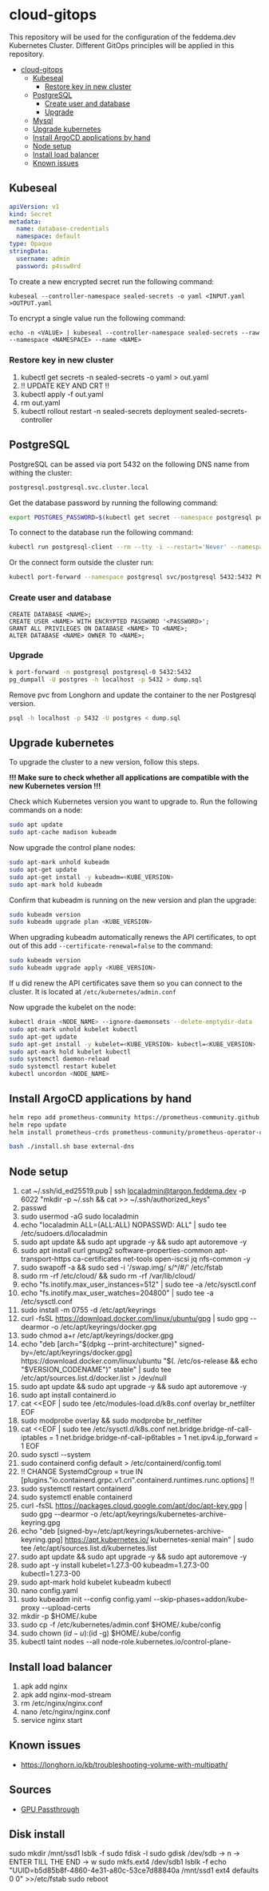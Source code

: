 # cloud-gitops

This repository will be used for the configuration of the feddema.dev Kubernetes Cluster. Different GitOps principles will be applied in this repository.

<!-- TOC -->
* [cloud-gitops](#cloud-gitops)
  * [Kubeseal](#kubeseal)
    * [Restore key in new cluster](#restore-key-in-new-cluster)
  * [PostgreSQL](#postgresql)
    * [Create user and database](#create-user-and-database)
    * [Upgrade](#upgrade)
  * [Mysql](#mysql)
  * [Upgrade kubernetes](#upgrade-kubernetes)
  * [Install ArgoCD applications by hand](#install-argocd-applications-by-hand)
  * [Node setup](#node-setup)
  * [Install load balancer](#install-load-balancer)
  * [Known issues](#known-issues)
<!-- TOC -->

## Kubeseal

```yaml
apiVersion: v1
kind: Secret
metadata:
  name: database-credentials
  namespace: default
type: Opaque
stringData:
  username: admin
  password: p4ssw0rd
```

To create a new encrypted secret run the following command:

```shell
kubeseal --controller-namespace sealed-secrets -o yaml <INPUT.yaml >OUTPUT.yaml
```

To encrypt a single value run the following command:

```shell
echo -n <VALUE> | kubeseal --controller-namespace sealed-secrets --raw --namespace <NAMESPACE> --name <NAME>
```

### Restore key in new cluster

1. kubectl get secrets -n sealed-secrets -o yaml > out.yaml
2. !! UPDATE KEY AND CRT !!
3. kubectl apply -f out.yaml
4. rm out.yaml
5. kubectl rollout restart -n sealed-secrets deployment sealed-secrets-controller

## PostgreSQL

PostgreSQL can be assed via port 5432 on the following DNS name from withing the cluster:

```md
postgresql.postgresql.svc.cluster.local
```

Get the database password by running the following command:

```bash
export POSTGRES_PASSWORD=$(kubectl get secret --namespace postgresql postgresql-credentials -o jsonpath="{.data.postgres-password}" | base64 -d)
```

To connect to the database run the following command: 

```bash
kubectl run postgresql-client --rm --tty -i --restart='Never' --namespace postgresql --image docker.io/bitnami/postgresql:latest --env="PGPASSWORD=$POSTGRES_PASSWORD" --command -- psql --host postgresql -U postgres -d postgres -p 5432
```

Or the connect form outside the cluster run:

```bash
kubectl port-forward --namespace postgresql svc/postgresql 5432:5432 PGPASSWORD="$POSTGRES_PASSWORD" psql --host 127.0.0.1 -U postgres -d postgres -p 5432
```

### Create user and database

```psql
CREATE DATABASE <NAME>;
CREATE USER <NAME> WITH ENCRYPTED PASSWORD '<PASSWORD>';
GRANT ALL PRIVILEGES ON DATABASE <NAME> TO <NAME>;
ALTER DATABASE <NAME> OWNER TO <NAME>;
```

### Upgrade

```bash
k port-forward -n postgresql postgresql-0 5432:5432
pg_dumpall -U postgres -h localhost -p 5432 > dump.sql
```

Remove pvc from Longhorn and update the container to the ner Postgresql version.

```bash
psql -h localhost -p 5432 -U postgres < dump.sql
```

## Upgrade kubernetes

To upgrade the cluster to a new version, follow this steps.

**!!! Make sure to check whether all applications are compatible with the new Kubernetes version !!!**

Check which Kubernetes version you want to upgrade to.
Run the following commands on a node:

```bash
sudo apt update
sudo apt-cache madison kubeadm
```

Now upgrade the control plane nodes:

```bash
sudo apt-mark unhold kubeadm
sudo apt-get update
sudo apt-get install -y kubeadm=<KUBE_VERSION>
sudo apt-mark hold kubeadm
```

Confirm that kubeadm is running on the new version and plan the upgrade:

```bash
sudo kubeadm version
sudo kubeadm upgrade plan <KUBE_VERSION>
```

When upgrading kubeadm automatically renews the API certificates, to opt out of this add `--certificate-renewal=false` to the command:

```bash
sudo kubeadm version
sudo kubeadm upgrade apply <KUBE_VERSION>
```

If u did renew the API certificates save them so you can connect to the cluster. It is located at `/etc/kubernetes/admin.conf`

Now upgrade the kubelet on the node:

```bash
kubectl drain <NODE_NAME> --ignore-daemonsets --delete-emptydir-data
sudo apt-mark unhold kubelet kubectl
sudo apt-get update
sudo apt-get install -y kubelet=<KUBE_VERSION> kubectl=<KUBE_VERSION>
sudo apt-mark hold kubelet kubectl
sudo systemctl daemon-reload
sudo systemctl restart kubelet
kubectl uncordon <NODE_NAME>
```

## Install ArgoCD applications by hand

```bash
helm repo add prometheus-community https://prometheus-community.github.io/helm-charts
helm repo update
helm install prometheus-crds prometheus-community/prometheus-operator-crds
```

```bash
bash ./install.sh base external-dns
```

## Node setup

1. cat ~/.ssh/id_ed25519.pub | ssh localadmin@targon.feddema.dev -p 6022 "mkdir -p ~/.ssh && cat >> ~/.ssh/authorized_keys"
0. passwd
0. sudo usermod -aG sudo localadmin
0. echo "localadmin ALL=(ALL:ALL) NOPASSWD: ALL" | sudo tee /etc/sudoers.d/localadmin
0. sudo apt update && sudo apt upgrade -y && sudo apt autoremove -y
0. sudo apt install curl gnupg2 software-properties-common apt-transport-https ca-certificates net-tools open-iscsi jq nfs-common -y
0. sudo swapoff -a && sudo sed -i '/swap.img/ s/^/#/' /etc/fstab
0. sudo rm -rf /etc/cloud/ && sudo rm -rf /var/lib/cloud/
0. echo "fs.inotify.max_user_instances=512" | sudo tee -a /etc/sysctl.conf
0. echo "fs.inotify.max_user_watches=204800" | sudo tee -a /etc/sysctl.conf
0. sudo install -m 0755 -d /etc/apt/keyrings
0. curl -fsSL https://download.docker.com/linux/ubuntu/gpg | sudo gpg --dearmor -o /etc/apt/keyrings/docker.gpg
0. sudo chmod a+r /etc/apt/keyrings/docker.gpg
0. echo "deb [arch="$(dpkg --print-architecture)" signed-by=/etc/apt/keyrings/docker.gpg] https://download.docker.com/linux/ubuntu "$(. /etc/os-release && echo "$VERSION_CODENAME")" stable" | sudo tee /etc/apt/sources.list.d/docker.list > /dev/null
0. sudo apt update && sudo apt upgrade -y && sudo apt autoremove -y
0. sudo apt install containerd.io 
0. cat <<EOF | sudo tee /etc/modules-load.d/k8s.conf
    overlay
    br_netfilter
    EOF
0. sudo modprobe overlay && sudo modprobe br_netfilter
0. cat <<EOF | sudo tee /etc/sysctl.d/k8s.conf
    net.bridge.bridge-nf-call-iptables  = 1
    net.bridge.bridge-nf-call-ip6tables = 1
    net.ipv4.ip_forward                 = 1
    EOF
0. sudo sysctl --system
0. sudo containerd config default > /etc/containerd/config.toml
0. !! CHANGE SystemdCgroup = true IN \[plugins."io.containerd.grpc.v1.cri".containerd.runtimes.runc.options] !!
0. sudo systemctl restart containerd
0. sudo systemctl enable containerd
0. curl -fsSL https://packages.cloud.google.com/apt/doc/apt-key.gpg | sudo gpg --dearmor -o /etc/apt/keyrings/kubernetes-archive-keyring.gpg
0. echo "deb [signed-by=/etc/apt/keyrings/kubernetes-archive-keyring.gpg] https://apt.kubernetes.io/ kubernetes-xenial main" | sudo tee /etc/apt/sources.list.d/kubernetes.list
0. sudo apt update && sudo apt upgrade -y && sudo apt autoremove -y
0. sudo apt -y install kubelet=1.27.3-00 kubeadm=1.27.3-00 kubectl=1.27.3-00
0. sudo apt-mark hold kubelet kubeadm kubectl
0. nano config.yaml
0. sudo kubeadm init --config config.yaml --skip-phases=addon/kube-proxy --upload-certs
0. mkdir -p $HOME/.kube
0. sudo cp -f /etc/kubernetes/admin.conf $HOME/.kube/config
0. sudo chown $(id -u):$(id -g) $HOME/.kube/config
0. kubectl taint nodes --all node-role.kubernetes.io/control-plane-

## Install load balancer

1. apk add nginx
0. apk add nginx-mod-stream
0. rm /etc/nginx/nginx.conf
0. nano /etc/nginx/nginx.conf
0. service nginx start

## Known issues

- https://longhorn.io/kb/troubleshooting-volume-with-multipath/

## Sources

- [GPU Passthrough](https://3os.org/infrastructure/proxmox/gpu-passthrough/igpu-passthrough-to-vm/#linux-virtual-machine-igpu-passthrough-configuration)

## Disk install

sudo mkdir /mnt/ssd1
lsblk -f
sudo fdisk -l
sudo gdisk /dev/sdb
-> n
-> ENTER TILL THE END
-> w
sudo mkfs.ext4 /dev/sdb1
lsblk -f
echo "UUID=b5d85b8f-4860-4e31-a80c-53ce7d88840a /mnt/ssd1 ext4 defaults 0 0" >>/etc/fstab
sudo reboot
